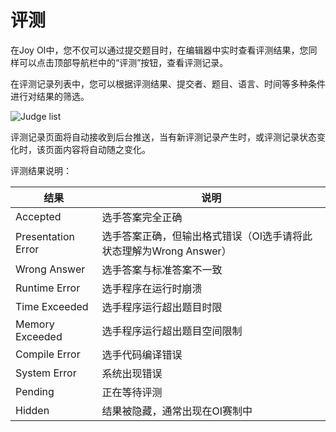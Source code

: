 ﻿# 评测

在Joy OI中，您不仅可以通过提交题目时，在编辑器中实时查看评测结果，您同样可以点击顶部导航栏中的“评测”按钮，查看评测记录。

在评测记录列表中，您可以根据评测结果、提交者、题目、语言、时间等多种条件进行对结果的筛选。

![Judge list](~/images/judge-list.png)

评测记录页面将自动接收到后台推送，当有新评测记录产生时，或评测记录状态变化时，该页面内容将自动随之变化。

评测结果说明：

| 结果 | 说明 |
| ---- | ---- |
| Accepted | 选手答案完全正确 | 
| Presentation Error | 选手答案正确，但输出格式错误（OI选手请将此状态理解为Wrong Answer） |
| Wrong Answer | 选手答案与标准答案不一致 |
| Runtime Error | 选手程序在运行时崩溃 |
| Time Exceeded | 选手程序运行超出题目时限 |
| Memory Exceeded | 选手程序运行超出题目空间限制 | 
| Compile Error | 选手代码编译错误 |
| System Error | 系统出现错误 |
| Pending | 正在等待评测 |
| Hidden | 结果被隐藏，通常出现在OI赛制中 |